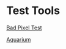 # Test Tools

[Bad Pixel Test](http://www.karpolan.com/services/bad-pixel-test/)

[Aquarium](http://webglsamples.org/)